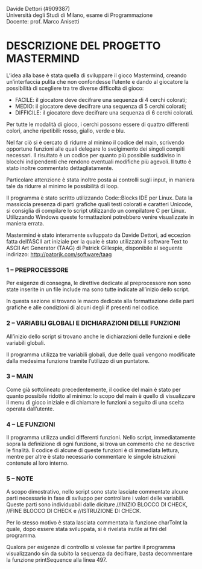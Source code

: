 Davide Dettori (#909387)  
Università degli Studi di Milano, esame di Programmazione  
Docente: prof. Marco Anisetti

# DESCRIZIONE DEL PROGETTO MASTERMIND

L’idea alla base è stata quella di sviluppare il gioco Mastermind, creando un’interfaccia pulita che non confondesse l’utente e dando al giocatore la possibilità di scegliere tra tre diverse difficoltà di gioco:
- FACILE: il giocatore deve decifrare una sequenza di 4 cerchi colorati;
- MEDIO: il giocatore deve decifrare una sequenza di 5 cerchi colorati;
- DIFFICILE: il giocatore deve decifrare una sequenza di 6 cerchi colorati.

Per tutte le modalità di gioco, i cerchi possono essere di quattro differenti colori, anche ripetibili: rosso, giallo, verde e blu.

Nel far ciò si è cercato di ridurre al minimo il codice del main, scrivendo opportune funzioni alle quali delegare lo svolgimento dei singoli compiti necessari. Il risultato è un codice per quanto più possibile suddiviso in blocchi indipendenti che rendono eventuali modifiche più agevoli. Il tutto è stato inoltre commentato dettagliatamente.

Particolare attenzione è stata inoltre posta ai controlli sugli input, in maniera tale da ridurre al minimo le possibilità di loop.

Il programma è stato scritto utilizzando Code::Blocks IDE per Linux. Data la massiccia presenza di parti grafiche quali testi colorati e caratteri Unicode, si consiglia di compilare lo script utilizzando un compilatore C per Linux. Utilizzando Windows queste formattazioni potrebbero venire visualizzate in maniera errata.

Mastermind è stato interamente sviluppato da Davide Dettori, ad eccezion fatta dell’ASCII art iniziale per la quale è stato utilizzato il software Text to ASCII Art Generator (TAAG) di Patrick Gillespie, disponibile al seguente indirizzo: http://patorjk.com/software/taag


### 1 – PREPROCESSORE 

Per esigenze di consegna, le direttive dedicate al preprocessore non sono state inserite in un file include ma sono tutte indicate all’inizio dello script.

In questa sezione si trovano le macro dedicate alla formattazione delle parti grafiche e alle condizioni di alcuni degli if presenti nel codice.


### 2 – VARIABILI GLOBALI E DICHIARAZIONI DELLE FUNZIONI

All’inizio dello script si trovano anche le dichiarazioni delle funzioni e delle variabili globali.

Il programma utilizza tre variabili globali, due delle quali vengono modificate dalla medesima funzione tramite l’utilizzo di un puntatore.


### 3 – MAIN

Come già sottolineato precedentemente, il codice del main è stato per quanto possibile ridotto al minimo: lo scopo del main è quello di visualizzare il menu di gioco iniziale e di chiamare le funzioni a seguito di una scelta operata dall’utente.


### 4 – LE FUNZIONI

Il programma utilizza undici differenti funzioni. Nello script, immediatamente sopra la definizione di ogni funzione, si trova un commento che ne descrive le finalità. Il codice di alcune di queste funzioni è di immediata lettura, mentre per altre è stato necessario commentare le singole istruzioni contenute al loro interno.


### 5 – NOTE

A scopo dimostrativo, nello script sono state lasciate commentate alcune parti necessarie in fase di sviluppo per controllare i valori delle variabili. Queste parti sono individuabili dalle diciture //INIZIO BLOCCO DI CHECK, //FINE BLOCCO DI CHECK e //ISTRUZIONE DI CHECK.

Per lo stesso motivo è stata lasciata commentata la funzione charToInt la quale, dopo essere stata sviluppata, si è rivelata inutile ai fini del programma.

Qualora per esigenze di controllo si volesse far partire il programma visualizzando sin da subito la sequenza da decifrare, basta decommentare la funzione printSequence alla linea 497.
